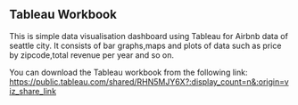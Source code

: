 
## Tableau Workbook
This is simple data visualisation dashboard using Tableau for Airbnb data of seattle city. 
It consists of bar graphs,maps and plots of data such as price by zipcode,total revenue per year and so on.

You can download the Tableau workbook from the following link:
https://public.tableau.com/shared/RHN5MJY6X?:display_count=n&:origin=viz_share_link 

